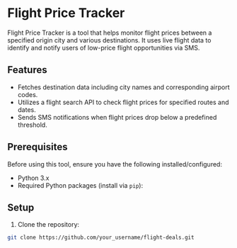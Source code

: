 # Flight Price Tracker

Flight Price Tracker is a tool that helps monitor flight prices between a specified origin city and various destinations. It uses live flight data to identify and notify users of low-price flight opportunities via SMS.

## Features

- Fetches destination data including city names and corresponding airport codes.
- Utilizes a flight search API to check flight prices for specified routes and dates.
- Sends SMS notifications when flight prices drop below a predefined threshold.

## Prerequisites

Before using this tool, ensure you have the following installed/configured:

- Python 3.x
- Required Python packages (install via `pip`):


## Setup

1. Clone the repository:
 ```bash
 git clone https://github.com/your_username/flight-deals.git

